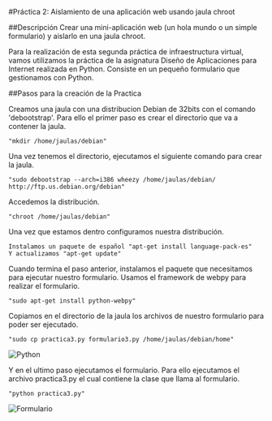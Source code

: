 #Práctica 2: Aislamiento de una aplicación web usando jaula chroot

##Descripción
Crear una mini-aplicación web (un hola mundo o un simple formulario) y aislarlo en una jaula chroot.

Para la realización de esta segunda práctica de infraestructura virtual, vamos utilizamos la práctica de la asignatura Diseño de Aplicaciones para Internet realizada en Python. Consiste en un pequeño formulario que gestionamos con Python.

##Pasos para la creación de la Practica

Creamos una jaula con una distribucion Debian de 32bits con el comando 'debootstrap'. Para ello el primer paso es crear el directorio que va a contener la jaula.

	"mkdir /home/jaulas/debian"

Una vez tenemos el directorio, ejecutamos el siguiente comando para crear la jaula.

	"sudo debootstrap --arch=i386 wheezy /home/jaulas/debian/ http://ftp.us.debian.org/debian"

Accedemos la distribución.

	"chroot /home/jaulas/debian"

Una vez que estamos dentro configuramos nuestra distribución.

	Instalamos un paquete de español "apt-get install language-pack-es"
	Y actualizamos "apt-get update"

Cuando termina el paso anterior, instalamos el paquete que necesitamos para ejecutar nuestro formulario. Usamos el framework de webpy para realizar el formulario.

	"sudo apt-get install python-webpy"

Copiamos en el directorio de la jaula los archivos de nuestro formulario para poder ser ejecutado.

	"sudo cp practica3.py formulario3.py /home/jaulas/debian/home"
	
![Python](https://dl.dropboxusercontent.com/s/lmxr78i8g7i3uw6/prac3.png)

Y en el ultimo paso ejecutamos el formulario. Para ello ejecutamos el archivo practica3.py el cual contiene la clase que llama al formulario.

	"python practica3.py"

![Formulario](https://dl.dropboxusercontent.com/s/hbr2un5r37lyj32/formu.png)
